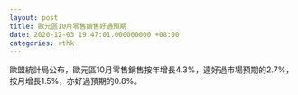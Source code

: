 ```yaml
---
layout: post
title: 歐元區10月零售銷售好過預期
date: 2020-12-03 19:47:01.000000000 +08:00
categories: rthk
---
```


歐盟統計局公布，歐元區10月零售銷售按年增長4.3%，遠好過市場預期的2.7%，按月增長1.5%，亦好過預期的0.8%。

